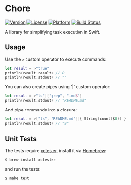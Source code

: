 # Chore

[![Version](https://img.shields.io/cocoapods/v/Chores.svg?style=flat)](http://cocoadocs.org/docsets/Chores)
[![License](https://img.shields.io/cocoapods/l/Chores.svg?style=flat)](http://cocoadocs.org/docsets/Chores)
[![Platform](https://img.shields.io/cocoapods/p/Chores.svg?style=flat)](http://cocoadocs.org/docsets/Chores)
[![Build Status](http://img.shields.io/travis/neonichu/Chores.svg?style=flat)](https://travis-ci.org/neonichu/Chores)

A library for simplifying task execution in Swift.

## Usage

Use the `>` custom operator to execute commands:

```swift
let result = >"true"
println(result.result) // 0
println(result.stdout) // ""
```

You can also create pipes using '|' custom operator:

```swift
let result = >"ls"|["grep", ".md$"]
println(result.stdout) // "README.md"
```

And pipe commands into a closure:

```swift
let result = >["ls", "README.md"]|{ String(count($0)) }
println(result.stdout) // "9"
```

## Unit Tests

The tests require [xctester][1], install it via [Homebrew][2]:

```
$ brew install xctester
```

and run the tests:

```
$ make test
```

[1]: https://github.com/neonichu/xctester
[2]: http://brew.sh

